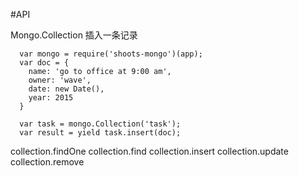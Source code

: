 #API

Mongo.Collection
插入一条记录
```
  var mongo = require('shoots-mongo')(app);
  var doc = {
    name: 'go to office at 9:00 am',
    owner: 'wave',
    date: new Date(),
    year: 2015
  }

  var task = mongo.Collection('task');
  var result = yield task.insert(doc);
```


collection.findOne
collection.find
collection.insert
collection.update
collection.remove